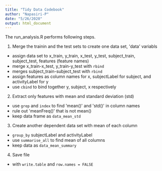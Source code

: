 ```yaml
---
title: "Tidy Data Codebook"
author: "Napasiri-P"
date: "5/26/2020"
output: html_document
---
```


The run_analysis.R performs following steps.

1. Merge the trainin and the test sets to create one data set, 'data' variabls  
- assign data set to x_train, y_train, x_test, y_test, subject_train, subject_test, features (feature names)  
- merge x_train-x_test, y_train-y_test with `rbind`  
- merges subject_train-subject_test with `rbind`  
- assign features as column names for x, subjectLabel for subject, and activityLabel for y  
- use `cbind` to bind together y, subject, x respectively  

2. Extract only features with mean and standard deviation (std)  
- use `grep` and `index` to find 'mean()' and 'std()' in column names  
- rule out 'meanFreq()' that is not mean()  
- keep data frame as `data_mean_std`

3. Create another dependent data set with mean of each column  
- `group_by` subjectLabel and activityLabel  
- use `summarise_all` to find mean of all columns  
- keep data as `data_mean_summary`

4. Save file  
- with `write.table` and `row.names = FALSE`  